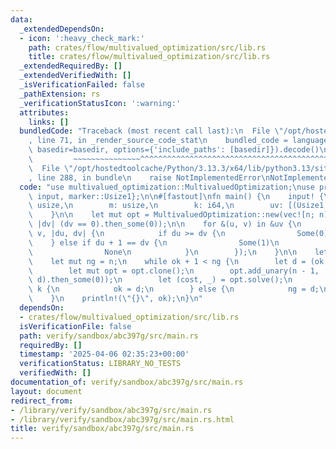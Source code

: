 ```yaml
---
data:
  _extendedDependsOn:
  - icon: ':heavy_check_mark:'
    path: crates/flow/multivalued_optimization/src/lib.rs
    title: crates/flow/multivalued_optimization/src/lib.rs
  _extendedRequiredBy: []
  _extendedVerifiedWith: []
  _isVerificationFailed: false
  _pathExtension: rs
  _verificationStatusIcon: ':warning:'
  attributes:
    links: []
  bundledCode: "Traceback (most recent call last):\n  File \"/opt/hostedtoolcache/Python/3.13.3/x64/lib/python3.13/site-packages/onlinejudge_verify/documentation/build.py\"\
    , line 71, in _render_source_code_stat\n    bundled_code = language.bundle(stat.path,\
    \ basedir=basedir, options={'include_paths': [basedir]}).decode()\n          \
    \         ~~~~~~~~~~~~~~~^^^^^^^^^^^^^^^^^^^^^^^^^^^^^^^^^^^^^^^^^^^^^^^^^^^^^^^^^^^^^^^^^^\n\
    \  File \"/opt/hostedtoolcache/Python/3.13.3/x64/lib/python3.13/site-packages/onlinejudge_verify/languages/rust.py\"\
    , line 288, in bundle\n    raise NotImplementedError\nNotImplementedError\n"
  code: "use multivalued_optimization::MultivaluedOptimization;\nuse proconio::{fastout,\
    \ input, marker::Usize1};\n\n#[fastout]\nfn main() {\n    input! {\n        n:\
    \ usize,\n        m: usize,\n        k: i64,\n        uv: [(Usize1, Usize1); m],\n\
    \    }\n\n    let mut opt = MultivaluedOptimization::new(vec![n; n]);\n    opt.add_unary(0,\
    \ |dv| (dv == 0).then_some(0));\n\n    for &(u, v) in &uv {\n        opt.add_binary(u,\
    \ v, |du, dv| {\n            if du >= dv {\n                Some(0)\n        \
    \    } else if du + 1 == dv {\n                Some(1)\n            } else {\n\
    \                None\n            }\n        });\n    }\n\n    let mut ok = 0;\n\
    \    let mut ng = n;\n    while ok + 1 < ng {\n        let d = (ok + ng) / 2;\n\
    \        let mut opt = opt.clone();\n        opt.add_unary(n - 1, |dv| (dv ==\
    \ d).then_some(0));\n        let (cost, _) = opt.solve();\n        if cost <=\
    \ k {\n            ok = d;\n        } else {\n            ng = d;\n        }\n\
    \    }\n    println!(\"{}\", ok);\n}\n"
  dependsOn:
  - crates/flow/multivalued_optimization/src/lib.rs
  isVerificationFile: false
  path: verify/sandbox/abc397g/src/main.rs
  requiredBy: []
  timestamp: '2025-04-06 02:35:23+00:00'
  verificationStatus: LIBRARY_NO_TESTS
  verifiedWith: []
documentation_of: verify/sandbox/abc397g/src/main.rs
layout: document
redirect_from:
- /library/verify/sandbox/abc397g/src/main.rs
- /library/verify/sandbox/abc397g/src/main.rs.html
title: verify/sandbox/abc397g/src/main.rs
---
```

